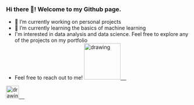 ### Hi there 👋! Welcome to my Github page. 
<!--
**gfulham/gfulham** is a ✨ _special_ ✨ repository because its `README.md` (this file) appears on your GitHub profile.


-->
- 🔭 I’m currently working on personal projects
- 🌱 I’m currently learning the basics of machine learning
- I'm interested in data analysis and data science. Feel free to explore any of the projects on my portfolio
- Feel free to reach out to me!
<a href="gregoryfulham@gmail.com"><img src= "https://149493502.v2.pressablecdn.com/wp-content/uploads/2020/10/new-Gmail-icon.jpg" alt="drawing" width="100"/>&nbsp;&nbsp;&nbsp;&nbsp;

<a href="linkedin.com/in/greg-fulham"><img src="https://publichealth.gsu.edu/files/2020/11/Linkedin-Logo.png" alt="drawing" width="35"/>&nbsp;&nbsp;&nbsp;&nbsp;

